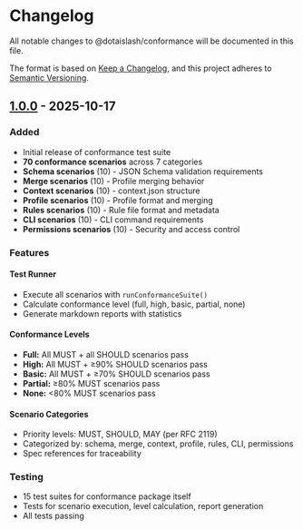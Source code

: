 # Changelog

All notable changes to @dotaislash/conformance will be documented in this file.

The format is based on [Keep a Changelog](https://keepachangelog.com/en/1.0.0/),
and this project adheres to [Semantic Versioning](https://semver.org/spec/v2.0.0.html).

## [1.0.0] - 2025-10-17

### Added

- Initial release of conformance test suite
- **70 conformance scenarios** across 7 categories
- **Schema scenarios** (10) - JSON Schema validation requirements
- **Merge scenarios** (10) - Profile merging behavior
- **Context scenarios** (10) - context.json structure
- **Profile scenarios** (10) - Profile format and merging
- **Rules scenarios** (10) - Rule file format and metadata
- **CLI scenarios** (10) - CLI command requirements
- **Permissions scenarios** (10) - Security and access control

### Features

#### Test Runner
- Execute all scenarios with `runConformanceSuite()`
- Calculate conformance level (full, high, basic, partial, none)
- Generate markdown reports with statistics

#### Conformance Levels
- **Full:** All MUST + all SHOULD scenarios pass
- **High:** All MUST + ≥90% SHOULD scenarios pass
- **Basic:** All MUST + ≥70% SHOULD scenarios pass
- **Partial:** ≥80% MUST scenarios pass
- **None:** <80% MUST scenarios pass

#### Scenario Categories
- Priority levels: MUST, SHOULD, MAY (per RFC 2119)
- Categorized by: schema, merge, context, profile, rules, CLI, permissions
- Spec references for traceability

### Testing

- 15 test suites for conformance package itself
- Tests for scenario execution, level calculation, report generation
- All tests passing

[1.0.0]: https://github.com/dotAIslash/dotaislash-conformance/releases/tag/v1.0.0
